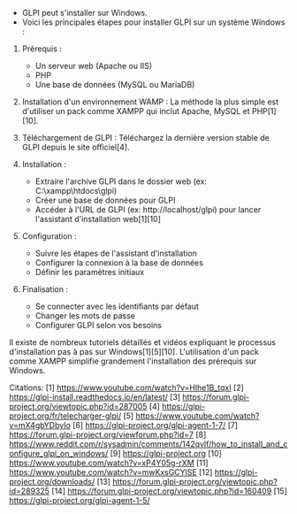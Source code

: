 
- GLPI peut s'installer sur Windows. 
- Voici les principales étapes pour installer GLPI sur un système Windows :

1. Prérequis :
   - Un serveur web (Apache ou IIS)
   - PHP 
   - Une base de données (MySQL ou MariaDB)

2. Installation d'un environnement WAMP :
   La méthode la plus simple est d'utiliser un pack comme XAMPP qui inclut Apache, MySQL et PHP[1][10].

3. Téléchargement de GLPI :
   Téléchargez la dernière version stable de GLPI depuis le site officiel[4].

4. Installation :
   - Extraire l'archive GLPI dans le dossier web (ex: C:\xampp\htdocs\glpi)
   - Créer une base de données pour GLPI
   - Accéder à l'URL de GLPI (ex: http://localhost/glpi) pour lancer l'assistant d'installation web[1][10]

5. Configuration :
   - Suivre les étapes de l'assistant d'installation
   - Configurer la connexion à la base de données
   - Définir les paramètres initiaux

6. Finalisation :
   - Se connecter avec les identifiants par défaut
   - Changer les mots de passe
   - Configurer GLPI selon vos besoins

Il existe de nombreux tutoriels détaillés et vidéos expliquant le processus d'installation pas à pas sur Windows[1][5][10]. L'utilisation d'un pack comme XAMPP simplifie grandement l'installation des prérequis sur Windows.

Citations:
[1] https://www.youtube.com/watch?v=Hlhe1B_tqxI
[2] https://glpi-install.readthedocs.io/en/latest/
[3] https://forum.glpi-project.org/viewtopic.php?id=287005
[4] https://glpi-project.org/fr/telecharger-glpi/
[5] https://www.youtube.com/watch?v=mX4gbYDbyIo
[6] https://glpi-project.org/glpi-agent-1-7/
[7] https://forum.glpi-project.org/viewforum.php?id=7
[8] https://www.reddit.com/r/sysadmin/comments/142qvlf/how_to_install_and_configure_glpi_on_windows/
[9] https://glpi-project.org
[10] https://www.youtube.com/watch?v=xP4Y05g-rXM
[11] https://www.youtube.com/watch?v=mwKxsGCYlSE
[12] https://glpi-project.org/downloads/
[13] https://forum.glpi-project.org/viewtopic.php?id=289325
[14] https://forum.glpi-project.org/viewtopic.php?id=160409
[15] https://glpi-project.org/glpi-agent-1-5/
